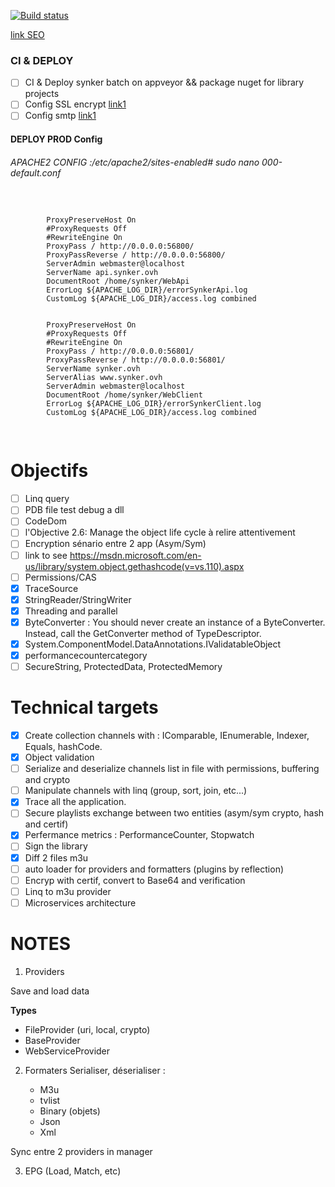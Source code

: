 ﻿[![Build status](https://ci.appveyor.com/api/projects/status/9drbo0ty6whivq12?svg=true)](https://ci.appveyor.com/project/Fazzani/synker2)

[link SEO](https://github.com/angular/universal/tree/master/modules/aspnetcore-engine)
### CI & DEPLOY

- [ ] CI & Deploy synker batch on appveyor && package nuget for library projects
- [ ] Config SSL encrypt [link1](https://certbot.eff.org/#debianstretch-other)
- [ ] Config smtp [link1](https://wiki.debian-fr.xyz/Configuration_d%27un_serveur_mail_avec_Postfix)
 
#### DEPLOY PROD Config
###### APACHE2 CONFIG :/etc/apache2/sites-enabled# sudo nano 000-default.conf
<pre>
<code>
<VirtualHost *:80>
        ProxyPreserveHost On
        #ProxyRequests Off
        #RewriteEngine On
        ProxyPass / http://0.0.0.0:56800/
        ProxyPassReverse / http://0.0.0.0:56800/
        ServerAdmin webmaster@localhost
        ServerName api.synker.ovh
        DocumentRoot /home/synker/WebApi
        ErrorLog ${APACHE_LOG_DIR}/errorSynkerApi.log
        CustomLog ${APACHE_LOG_DIR}/access.log combined
</VirtualHost>
<VirtualHost *:80>
        ProxyPreserveHost On
        #ProxyRequests Off
        #RewriteEngine On
        ProxyPass / http://0.0.0.0:56801/
        ProxyPassReverse / http://0.0.0.0:56801/
        ServerName synker.ovh
        ServerAlias www.synker.ovh
        ServerAdmin webmaster@localhost
        DocumentRoot /home/synker/WebClient
        ErrorLog ${APACHE_LOG_DIR}/errorSynkerClient.log
        CustomLog ${APACHE_LOG_DIR}/access.log combined
</VirtualHost>
</code>
</pre>



Objectifs
=========
- [ ] Linq query
- [ ] PDB file test debug a dll
- [ ] CodeDom
- [ ] l'Objective 2.6: Manage the object life cycle à relire attentivement
- [ ] Encryption sénario entre 2 app (Asym/Sym)
- [ ] link to see https://msdn.microsoft.com/en-us/library/system.object.gethashcode(v=vs.110).aspx
- [ ] Permissions/CAS
- [x] TraceSource
- [x] StringReader/StringWriter
- [x] Threading and parallel
- [x] ByteConverter : You should never create an instance of a ByteConverter. Instead, call the GetConverter method of TypeDescriptor.
- [x] System.ComponentModel.DataAnnotations.IValidatableObject
- [x] performancecountercategory
- [ ] SecureString, ProtectedData, ProtectedMemory

Technical targets
=================
- [x] Create collection channels with : IComparable, IEnumerable, Indexer, Equals, hashCode.
- [x] Object validation
- [ ] Serialize and deserialize channels list in file with permissions, buffering and crypto
- [ ] Manipulate channels with linq (group, sort, join, etc...)
- [x] Trace all the application.
- [ ] Secure playlists exchange between two entities (asym/sym crypto, hash and certif)
- [x] Perfermance metrics : PerformanceCounter, Stopwatch
- [ ] Sign the library
- [x] Diff 2 files m3u
- [ ] auto loader for providers and formatters (plugins by reflection)
- [ ] Encryp with certif, convert to Base64 and verification
- [ ] Linq to m3u provider
- [ ] Microservices architecture

NOTES
=====

1) Providers

Save and load data

**Types** 

- FileProvider (uri, local, crypto)
- BaseProvider			
- WebServiceProvider
				
2) Formaters
Serialiser, déserialiser : 

   - M3u
   - tvlist
   - Binary (objets)
   - Json
   - Xml
		 
Sync entre 2 providers in manager

3) EPG (Load, Match, etc)
